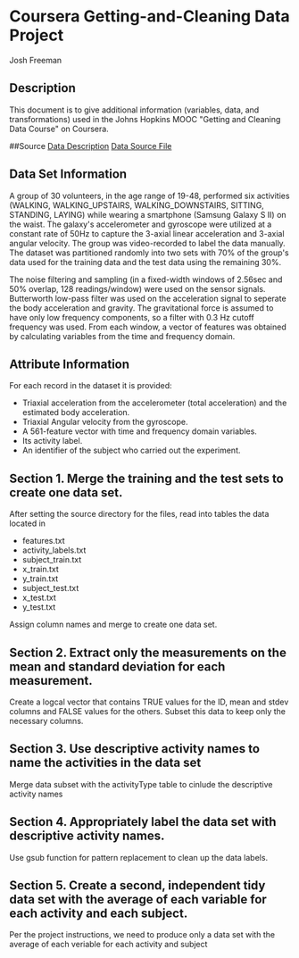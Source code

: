 # Coursera Getting-and-Cleaning Data Project

Josh Freeman

## Description 

  This document is to give additional information (variables, data, and transformations) used in the Johns Hopkins MOOC "Getting   and Cleaning Data Course" on Coursera. 

##Source
    [Data Description](http://archive.ics.uci.edu/ml/datasets/Human+Activity+Recognition+Using+Smartphones)
    [Data Source File](https://d396qusza40orc.cloudfront.net/getdata%2Fprojectfiles%2FUCI%20HAR%20Dataset.zip)
    
## Data Set Information
A group of 30 volunteers, in the age range of 19-48, performed six activities (WALKING, WALKING_UPSTAIRS, WALKING_DOWNSTAIRS, SITTING, STANDING, LAYING) while wearing a smartphone (Samsung Galaxy S II) on the waist. The galaxy's accelerometer and gyroscope were utilized at a constant rate of 50Hz to capture the 3-axial linear acceleration and 3-axial angular velocity. The group was video-recorded to label the data manually. The dataset was partitioned randomly into two sets with 70% of the group's data used for the training data and the test data using the remaining 30%. 

The noise filtering and sampling (in a fixed-width windows of 2.56sec and 50% overlap, 128 readings/window) were used on the sensor signals. Butterworth low-pass filter was used on the acceleration signal to seperate the body acceleration and gravity. The gravitational force is assumed to have only low frequency components, so a filter with 0.3 Hz cutoff frequency was used. From each window, a vector of features was obtained by calculating variables from the time and frequency domain.

## Attribute Information
For each record in the dataset it is provided: 
- Triaxial acceleration from the accelerometer (total acceleration) and the estimated body acceleration. 
- Triaxial Angular velocity from the gyroscope. 
- A 561-feature vector with time and frequency domain variables. 
- Its activity label. 
- An identifier of the subject who carried out the experiment.

## Section 1. Merge the training and the test sets to create one data set.
After setting the source directory for the files, read into tables the data located in
- features.txt
- activity_labels.txt
- subject_train.txt
- x_train.txt
- y_train.txt
- subject_test.txt
- x_test.txt
- y_test.txt

Assign column names and merge to create one data set.

## Section 2. Extract only the measurements on the mean and standard deviation for each measurement. 
Create a logcal vector that contains TRUE values for the ID, mean and stdev columns and FALSE values for the others.
Subset this data to keep only the necessary columns.

## Section 3. Use descriptive activity names to name the activities in the data set
Merge data subset with the activityType table to cinlude the descriptive activity names

## Section 4. Appropriately label the data set with descriptive activity names.
Use gsub function for pattern replacement to clean up the data labels.

## Section 5. Create a second, independent tidy data set with the average of each variable for each activity and each subject. 
Per the project instructions, we need to produce only a data set with the average of each veriable for each activity and subject

